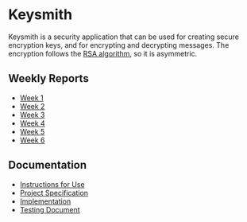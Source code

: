 # Keysmith

Keysmith is a security application that can be used for creating secure encryption keys, and for encrypting and decrypting messages.
The encryption follows the [RSA algorithm](https://en.wikipedia.org/wiki/RSA_(cryptosystem)), so it is asymmetric.

## Weekly Reports

* [Week 1](https://github.com/SiniCode/keysmith/blob/main/documentation/weekly_report_1.md)
* [Week 2](https://github.com/SiniCode/keysmith/blob/main/documentation/weekly_report_2.md)
* [Week 3](https://github.com/SiniCode/keysmith/blob/main/documentation/weekly_report_3.md)
* [Week 4](https://github.com/SiniCode/keysmith/blob/main/documentation/weekly_report_4.md)
* [Week 5](https://github.com/SiniCode/keysmith/blob/main/documentation/weekly_report_5.md)
* [Week 6](https://github.com/SiniCode/keysmith/blob/main/documentation/weekly_report_6.md)

## Documentation

* [Instructions for Use](https://github.com/SiniCode/keysmith/blob/main/documentation/instructions.md)
* [Project Specification](https://github.com/SiniCode/keysmith/blob/main/documentation/project_specification.md)
* [Implementation](https://github.com/SiniCode/keysmith/blob/main/documentation/implementation.md)
* [Testing Document](https://github.com/SiniCode/keysmith/blob/main/documentation/testing.md)
